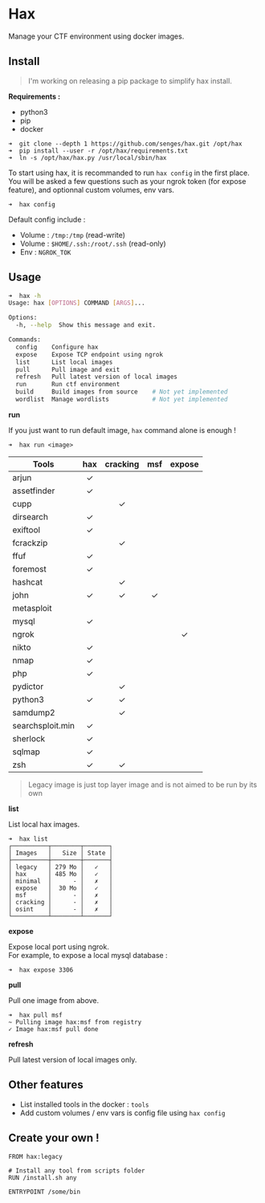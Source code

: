# Hax

Manage your CTF environment using docker images.

## Install

> I'm working on releasing a pip package to simplify hax install.

**Requirements :**

* python3
* pip
* docker

```
➜  git clone --depth 1 https://github.com/senges/hax.git /opt/hax
➜  pip install --user -r /opt/hax/requirements.txt
➜  ln -s /opt/hax/hax.py /usr/local/sbin/hax
```

To start using hax, it is recommanded to run `hax config` in the first place.  
You will be asked a few questions such as your ngrok token (for expose feature), and optionnal custom volumes, env vars.

```
➜  hax config
```

Default config include :

* Volume : `/tmp:/tmp` (read-write)
* Volume : `$HOME/.ssh:/root/.ssh` (read-only)
* Env : `NGROK_TOK`

## Usage

```bash
➜  hax -h
Usage: hax [OPTIONS] COMMAND [ARGS]...

Options:
  -h, --help  Show this message and exit.

Commands:
  config    Configure hax
  expose    Expose TCP endpoint using ngrok
  list      List local images
  pull      Pull image and exit
  refresh   Pull latest version of local images
  run       Run ctf environment
  build     Build images from source    # Not yet implemented
  wordlist  Manage wordlists            # Not yet implemented
```

**run**

If you just want to run default image, `hax` command alone is enough !

```
➜  hax run <image>
```


| Tools            | hax | cracking | msf | expose |
|------------------|:---:|:--------:|:---:|:------:|
| arjun            |  ✓  |          |     |        |
| assetfinder      |  ✓  |          |     |        |
| cupp             |     |    ✓     |     |        |
| dirsearch        |  ✓  |          |     |        |
| exiftool         |  ✓  |          |     |        |
| fcrackzip        |     |    ✓     |     |        |
| ffuf             |  ✓  |          |     |        |
| foremost         |  ✓  |          |     |        |
| hashcat          |     |    ✓     |     |        |
| john             |  ✓  |    ✓     |  ✓  |        |
| metasploit       |     |          |     |        |
| mysql            |  ✓  |          |     |        |
| ngrok            |     |          |     |   ✓    |
| nikto            |  ✓  |          |     |        |
| nmap             |  ✓  |          |     |        |
| php              |  ✓  |          |     |        |
| pydictor         |     |    ✓     |     |        |
| python3          |  ✓  |    ✓     |     |        |
| samdump2         |     |    ✓     |     |        |
| searchsploit.min |  ✓  |          |     |        |
| sherlock         |  ✓  |          |     |        |
| sqlmap           |  ✓  |          |     |        |
| zsh              |  ✓  |    ✓     |     |        |

> Legacy image is just top layer image and is not aimed to be run by its own

**list**

List local hax images.

```
➜  hax list
┌──────────┬────────┬───────┐
│ Images   │   Size │ State │
├──────────┼────────┼───────┤
│ legacy   │ 279 Mo │   ✓   │
│ hax      │ 485 Mo │   ✓   │
│ minimal  │      - │   ✗   │
│ expose   │  30 Mo │   ✓   │
│ msf      │      - │   ✗   │
│ cracking │      - │   ✗   │
│ osint    │      - │   ✗   │
└──────────┴────────┴───────┘
```

**expose**

Expose local port using ngrok.  
For example, to expose a local mysql database :

```
➜  hax expose 3306
```

**pull**

Pull one image from above.

```
➜  hax pull msf
~ Pulling image hax:msf from registry
✓ Image hax:msf pull done
```

**refresh**

Pull latest version of local images only.

## Other features

* List installed tools in the docker : `tools`
* Add custom volumes / env vars is config file using `hax config`

## Create your own !

```
FROM hax:legacy

# Install any tool from scripts folder
RUN /install.sh any

ENTRYPOINT /some/bin
```